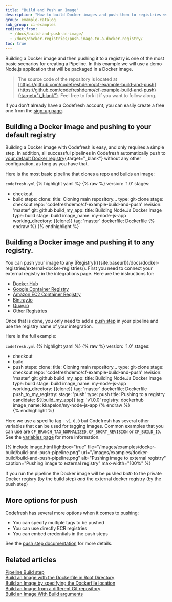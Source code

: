 ```yaml
---
title: "Build and Push an Image"
description: "How to build Docker images and push them to registries with Codefresh"
group: example-catalog
sub_group: ci-examples
redirect_from:
  - /docs/build-and-push-an-image/
  - /docs/docker-registries/push-image-to-a-docker-registry/ 
toc: true
---
```


Building a Docker image and then pushing it to a registry is one of the most basic scenarios for creating a Pipeline.
In this example we will use a demo Node.js application that will be packaged in a Docker image.

>The source code of the repository is located at [https://github.com/codefreshdemo/cf-example-build-and-push](https://github.com/codefreshdemo/cf-example-build-and-push){:target="\_blank"}. Feel free to fork it if you want to follow along.

If you don't already have a Codefresh account, you can easily create a free one from the [sign-up page]({{site.baseurl}}/docs/administration/create-a-codefresh-account/).


## Building a Docker image and pushing to your default registry

Building a Docker image with Codefresh is easy, and only requires a simple step. In addition, all successful pipelines in Codefresh automatically push to [your default Docker registry](https://codefresh.io/docs/docs/docker-registries/external-docker-registries/#the-default-registry){:target="\_blank"} without any other configuration, as long as you have that.

Here is the most basic pipeline that clones a repo and builds an image:

`codefresh.yml`
{% highlight yaml %}
{% raw %}
version: '1.0'
stages:
- checkout
- build
steps:
  clone:
    title: Cloning main repository...
    type: git-clone
    stage: checkout
    repo: 'codefreshdemo/cf-example-build-and-push'
    revision: 'master'
    git: github
  build_my_app:
    title: Building Node.Js Docker Image
    type: build
    stage: build
    image_name: my-node-js-app
    working_directory: {{clone}}
    tag: 'master'
    dockerfile: Dockerfile
{% endraw %}
{% endhighlight %}

## Building a Docker image and pushing it to any registry.

<!---check link-->You can push your image to any [Registry]({{site.baseurl}}/docs/docker-registries/external-docker-registries/). First you need to connect your external registry in the integrations page. Here are the instructions for:

  * [Docker Hub]({{site.baseurl}}/docs/integrations/docker-registries/docker-hub/)
  * [Google Container Registry]({{site.baseurl}}/docs/integrations/docker-registries/google-container-registry/)
  * [Amazon EC2 Container Registry]({{site.baseurl}}/docs/integrations/docker-registries/amazon-ec2-container-registry/)
  * [Bintray.io]({{site.baseurl}}/docs/integrations/docker-registries/bintray-io/)
  * [Quay.io]({{site.baseurl}}/docs/integrations/docker-registries/quay-io/)
  * [Other Registries]({{site.baseurl}}/docs/integrations/docker-registries/other-registries/)

Once that is done, you only need to add a [push step]({{site.baseurl}}/docs/pipelines/steps/push/) in your pipeline and use the registry name of your integration.

Here is the full example:

`codefresh.yml`
{% highlight yaml %}
{% raw %}
version: '1.0'
stages:
- checkout
- build
- push
steps:
  clone:
    title: Cloning main repository...
    type: git-clone
    stage: checkout
    repo: 'codefreshdemo/cf-example-build-and-push'
    revision: 'master'
    git: github
  build_my_app:
    title: Building Node.Js Docker Image
    type: build
    stage: build
    image_name: my-node-js-app
    working_directory: {{clone}}
    tag: 'master'
    dockerfile: Dockerfile
  push_to_my_registry:
    stage: 'push'
    type: push
    title: Pushing to a registry
    candidate: ${{build_my_app}}
    tag: 'v1.0.0'
    registry: dockerhub
    image_name: kkapelon/my-node-js-app
{% endraw %}    
{% endhighlight %}

Here we use a specific tag - `v1.0.0` but 
Codefresh has several other variables that can be used for tagging images. Common examples that you can use are `CF_BRANCH_TAG_NORMALIZED`, `CF_SHORT_REVISION` or `CF_BUILD_ID`. See the [variables page]({{site.baseurl}}/docs/pipelines/variables/) for more information.

{% include image.html
  lightbox="true"
  file="/images/examples/docker-build/build-and-push-pipeline.png"
  url="/images/examples/docker-build/build-and-push-pipeline.png"
  alt="Pushing image to external registry"
  caption="Pushing image to external registry"
  max-width="100%"
    %}


If you run the pipeline the Docker image will be pushed *both* to the private Docker regisry (by the build step) *and* the external docker registry (by the push step)


## More options for push

Codefresh has several more options when it comes to pushing:
 
* You can specify multiple tags to be pushed
* You can use directly ECR registries
* You can embed credentials in the push steps

See the [push step documentation]({{site.baseurl}}/docs/pipelines/steps/push/) for more details.


## Related articles
[Pipeline Build step]({{site.baseurl}}/docs/pipelines/steps/build/)  
[Build an Image with the Dockerfile in Root Directory]({{site.baseurl}}/docs/example-catalog/ci-examples/build-an-image-dockerfile-in-root-directory/)  
[Build an Image by specifying the Dockerfile location]({{site.baseurl}}/docs/example-catalog/ci-examples/build-an-image-specify-dockerfile-location)  
[Build an Image from a different Git repository]({{site.baseurl}}/docs/example-catalog/ci-examples/build-an-image-from-a-different-git-repository)  
[Build an Image With Build arguments]({{site.baseurl}}/docs/example-catalog/ci-examples/build-an-image-with-build-arguments)
